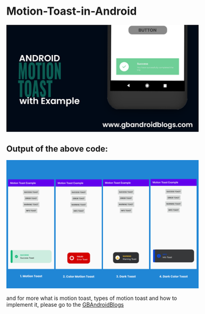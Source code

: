 # Motion-Toast-in-Android
<img src="motiontoast.png">

<h2>Output of the above code:</h2>
<img src="allmotiontoast.png" >

and for more what is motion toast, types of motion toast and how to implement it, please go to the <a href="http://gbandroidblogs.com/">GBAndroidBlogs</a>
